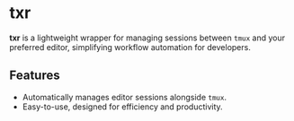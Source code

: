# txr

**txr** is a lightweight wrapper for managing sessions between `tmux` and your preferred editor, simplifying workflow automation for developers.

## Features

- Automatically manages editor sessions alongside `tmux`.
- Easy-to-use, designed for efficiency and productivity.
